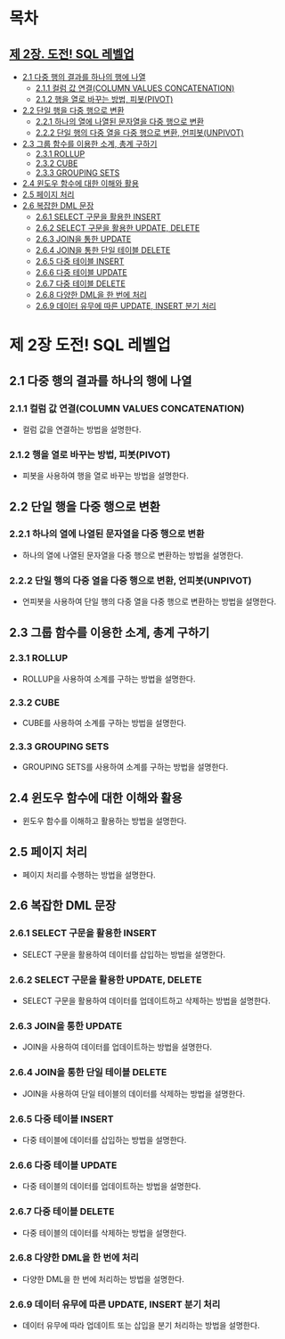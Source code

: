# 목차
## [제 2장. 도전! SQL 레벨업](#2--)
  - [2.1 다중 행의 결과를 하나의 행에 나열](#21--)
    - [2.1.1 컬럼 값 연결(COLUMN VALUES CONCATENATION)](#211--)
    - [2.1.2 행을 열로 바꾸는 방법, 피봇(PIVOT)](#212--)
  - [2.2 단일 행을 다중 행으로 변환](#22--)
    - [2.2.1 하나의 열에 나열된 문자열을 다중 행으로 변환](#221--)
    - [2.2.2 단일 행의 다중 열을 다중 행으로 변환, 언피봇(UNPIVOT)](#222--)
  - [2.3 그룹 함수를 이용한 소계, 총계 구하기](#23--)
    - [2.3.1 ROLLUP](#231--)
    - [2.3.2 CUBE](#232--)
    - [2.3.3 GROUPING SETS](#233--)
  - [2.4 윈도우 함수에 대한 이해와 활용](#24--)
  - [2.5 페이지 처리](#25--)
  - [2.6 복잡한 DML 문장](#26--)
    - [2.6.1 SELECT 구문을 활용한 INSERT](#261--)
    - [2.6.2 SELECT 구문을 활용한 UPDATE, DELETE](#262--)
    - [2.6.3 JOIN을 통한 UPDATE](#263--)
    - [2.6.4 JOIN을 통한 단일 테이블 DELETE](#264--)
    - [2.6.5 다중 테이블 INSERT](#265--)
    - [2.6.6 다중 테이블 UPDATE](#266--)
    - [2.6.7 다중 테이블 DELETE](#267--)
    - [2.6.8 다양한 DML을 한 번에 처리](#268--)
    - [2.6.9 데이터 유무에 따른 UPDATE, INSERT 분기 처리](#269--)

# 제 2장 도전! SQL 레벨업
## 2.1 다중 행의 결과를 하나의 행에 나열
### 2.1.1 컬럼 값 연결(COLUMN VALUES CONCATENATION)
- 컬럼 값을 연결하는 방법을 설명한다.

### 2.1.2 행을 열로 바꾸는 방법, 피봇(PIVOT)
- 피봇을 사용하여 행을 열로 바꾸는 방법을 설명한다.

## 2.2 단일 행을 다중 행으로 변환
### 2.2.1 하나의 열에 나열된 문자열을 다중 행으로 변환
- 하나의 열에 나열된 문자열을 다중 행으로 변환하는 방법을 설명한다.

### 2.2.2 단일 행의 다중 열을 다중 행으로 변환, 언피봇(UNPIVOT)
- 언피봇을 사용하여 단일 행의 다중 열을 다중 행으로 변환하는 방법을 설명한다.

## 2.3 그룹 함수를 이용한 소계, 총계 구하기
### 2.3.1 ROLLUP
- ROLLUP을 사용하여 소계를 구하는 방법을 설명한다.

### 2.3.2 CUBE
- CUBE를 사용하여 소계를 구하는 방법을 설명한다.

### 2.3.3 GROUPING SETS
- GROUPING SETS를 사용하여 소계를 구하는 방법을 설명한다.

## 2.4 윈도우 함수에 대한 이해와 활용
- 윈도우 함수를 이해하고 활용하는 방법을 설명한다.

## 2.5 페이지 처리
- 페이지 처리를 수행하는 방법을 설명한다.

## 2.6 복잡한 DML 문장
### 2.6.1 SELECT 구문을 활용한 INSERT
- SELECT 구문을 활용하여 데이터를 삽입하는 방법을 설명한다.

### 2.6.2 SELECT 구문을 활용한 UPDATE, DELETE
- SELECT 구문을 활용하여 데이터를 업데이트하고 삭제하는 방법을 설명한다.

### 2.6.3 JOIN을 통한 UPDATE
- JOIN을 사용하여 데이터를 업데이트하는 방법을 설명한다.

### 2.6.4 JOIN을 통한 단일 테이블 DELETE
- JOIN을 사용하여 단일 테이블의 데이터를 삭제하는 방법을 설명한다.

### 2.6.5 다중 테이블 INSERT
- 다중 테이블에 데이터를 삽입하는 방법을 설명한다.

### 2.6.6 다중 테이블 UPDATE
- 다중 테이블의 데이터를 업데이트하는 방법을 설명한다.

### 2.6.7 다중 테이블 DELETE
- 다중 테이블의 데이터를 삭제하는 방법을 설명한다.

### 2.6.8 다양한 DML을 한 번에 처리
- 다양한 DML을 한 번에 처리하는 방법을 설명한다.

### 2.6.9 데이터 유무에 따른 UPDATE, INSERT 분기 처리
- 데이터 유무에 따라 업데이트 또는 삽입을 분기 처리하는 방법을 설명한다.

